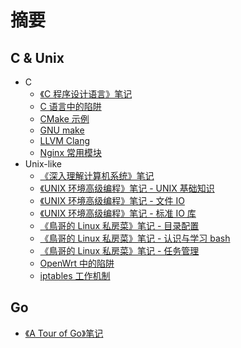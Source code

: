# 摘要

## C & Unix

- C
    - [《C 程序设计语言》笔记](<C & Unix/C/《C 程序设计语言》笔记.md>)
    - [C 语言中的陷阱](<C & Unix/C/C 语言中的陷阱.md>)
    - [CMake 示例](<C & Unix/C/CMake 示例.md>)
    - [GNU make](<C & Unix/C/GNU make.md>)
    - [LLVM Clang](<C & Unix/C/LLVM Clang.md>)
    - [Nginx 常用模块](<C & Unix/C/Nginx 常用模块.md>)
- Unix-like
    - [《深入理解计算机系统》笔记](<C & Unix/Unix-like/《深入理解计算机系统》笔记.md>)
    - [《UNIX 环境高级编程》笔记 - UNIX 基础知识](<C & Unix/Unix-like/《UNIX 环境高级编程》笔记 - UNIX 基础知识.md>)
    - [《UNIX 环境高级编程》笔记 - 文件 IO](<C & Unix/Unix-like/《UNIX 环境高级编程》笔记 - 文件 IO.md>)
    - [《UNIX 环境高级编程》笔记 - 标准 IO 库](<C & Unix/Unix-like/《UNIX 环境高级编程》笔记 - 标准 IO 库.md>)
    - [《鳥哥的 Linux 私房菜》笔记 - 目录配置](<C & Unix/Unix-like/《鳥哥的 Linux 私房菜》笔记 - 目录配置.md>)
    - [《鳥哥的 Linux 私房菜》笔记 - 认识与学习 bash](<C & Unix/Unix-like/《鳥哥的 Linux 私房菜》笔记 - 认识与学习 bash.md>)
    - [《鳥哥的 Linux 私房菜》笔记 - 任务管理](<C & Unix/Unix-like/《鳥哥的 Linux 私房菜》笔记 - 任务管理.md>)
    - [OpenWrt 中的陷阱](<C & Unix/Unix-like/OpenWrt 中的陷阱.md>)
    - [iptables 工作机制](<C & Unix/Unix-like/iptables 工作机制.md>)

## Go

- [《A Tour of Go》笔记](<Go/《A Tour of Go》笔记.md>)
